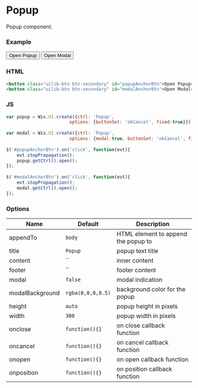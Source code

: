# Popup
<!-- Popup -->

Popup component.

### Example

<button class="uilib-btn btn-secondary" id="popupAnchorBtn">Open Popup</button>
<button class="uilib-btn btn-secondary" id="modalAnchorBtn">Open Modal</button>

<script>

var popup = Wix.UI.create({ctrl: 'Popup',
                        options: {buttonSet: 'okCancel', fixed:true}});

var modal = Wix.UI.create({ctrl: 'Popup',
                        options: {modal:true, buttonSet: 'okCancel', fixed:true}});

$('#popupAnchorBtn').on('click', function(evt){
    evt.stopPropagation();
    popup.getCtrl().open();
});

$('#modalAnchorBtn').on('click', function(evt){
    evt.stopPropagation();
    modal.getCtrl().open();
});

</script>

### HTML
```html
<button class="uilib-btn btn-secondary" id="popupAnchorBtn">Open Popup</button>
<button class="uilib-btn btn-secondary" id="modalAnchorBtn">Open Modal</button>
```

### JS

```javascript
var popup = Wix.UI.create({ctrl: 'Popup',
                        options: {buttonSet: 'okCancel', fixed:true}});
	
var modal = Wix.UI.create({ctrl: 'Popup',
                        options: {modal:true, buttonSet: 'okCancel', fixed:true}});
	
$('#popupAnchorBtn').on('click', function(evt){
    evt.stopPropagation();
    popup.getCtrl().open();
});
	
$('#modalAnchorBtn').on('click', function(evt){
    evt.stopPropagation();
    modal.getCtrl().open();
});
```

### Options

Name            | Default           | Description
----------------|-------------------|------------
appendTo        | `body`            | HTML element to append the popup to
title           | `Popup`           | popup text title
content         | ``                | inner content
footer          | ``                | footer content
modal           | `false`           | modal indication
modalBackground | `rgba(0,0,0,0.5)` | background color for the popup
height          | `auto`            | popup height in pixels
width           | `300`             | popup width in pixels
onclose         | `function(){}`  | on close callback function
oncancel        | `function(){}`   | on cancel callback function
onopen          | `function(){}`   | on open callback function
onposition      | `function(){}`    | on position callback function